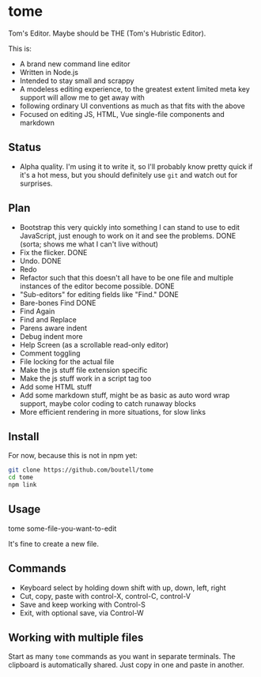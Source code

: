 # tome

Tom's Editor. Maybe should be THE (Tom's Hubristic Editor).

This is:

* A brand new command line editor
* Written in Node.js
* Intended to stay small and scrappy
* A modeless editing experience, to the greatest extent limited meta key support will allow me to get away with
* following ordinary UI conventions as much as that fits with the above
* Focused on editing JS, HTML, Vue single-file components and markdown

## Status

* Alpha quality. I'm using it to write it, so I'll probably know pretty quick if it's a hot mess, but you should definitely
use `git` and watch out for surprises.

## Plan

* Bootstrap this very quickly into something I can stand to use to edit JavaScript, just enough to work on it and see the problems. DONE
  (sorta; shows me what I can't live without)
* Fix the flicker. DONE
* Undo. DONE
* Redo
* Refactor such that this doesn't all have to be one file and multiple instances of the editor become possible. DONE
* "Sub-editors" for editing fields like "Find." DONE
* Bare-bones Find DONE
* Find Again
* Find and Replace
* Parens aware indent
* Debug indent more
* Help Screen (as a scrollable read-only editor)
* Comment toggling
* File locking for the actual file
* Make the js stuff file extension specific
* Make the js stuff work in a script tag too
* Add some HTML stuff
* Add some markdown stuff, might be as basic as auto word wrap support, maybe color coding to catch runaway blocks
* More efficient rendering in more situations, for slow links

## Install

For now, because this is not in npm yet:

```bash
git clone https://github.com/boutell/tome
cd tome
npm link
```

## Usage

tome some-file-you-want-to-edit

It's fine to create a new file.

## Commands

* Keyboard select by holding down shift with up, down, left, right
* Cut, copy, paste with control-X, control-C, control-V
* Save and keep working with Control-S
* Exit, with optional save, via Control-W

## Working with multiple files

Start as many `tome` commands as you want in separate terminals. The clipboard is automatically shared. Just copy in one and paste in another.
